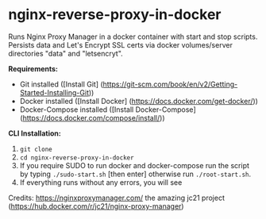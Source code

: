 # nginx-reverse-proxy-in-docker

Runs Nginx Proxy Manager in a docker container with start and stop scripts.  Persists data and Let's Encrypt SSL certs via docker volumes/server directories "data" and "letsencryt".

**Requirements:**

* Git installed ([Install Git] (https://git-scm.com/book/en/v2/Getting-Started-Installing-Git))
* Docker installed ([Install Docker] (https://docs.docker.com/get-docker/)) 
* Docker-Compose installed ([Install Docker-Compose] (https://docs.docker.com/compose/install/))

**CLI Installation:**

1. `git clone `
2. `cd nginx-reverse-proxy-in-docker`
3. If you require SUDO to run docker and docker-compose run the script by typing `./sudo-start.sh` [then enter] otherwise run `./root-start.sh`.
4. If everything runs without any errors, you will see 

Credits:  https://nginxproxymanager.com/ the amazing jc21 project (https://hub.docker.com/r/jc21/nginx-proxy-manager)
